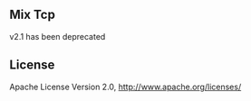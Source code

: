 ## Mix Tcp

v2.1 has been deprecated

## License

Apache License Version 2.0, http://www.apache.org/licenses/
